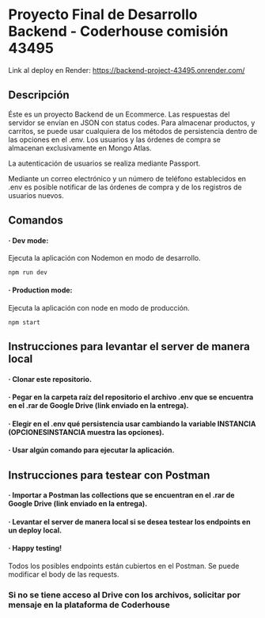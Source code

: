 # Proyecto Final de Desarrollo Backend - Coderhouse comisión 43495  

Link al deploy en Render: https://backend-project-43495.onrender.com/
  
## Descripción

  

Éste es un proyecto Backend de un Ecommerce. Las respuestas del servidor se envían en JSON con status codes. Para almacenar productos, y carritos, se puede usar cualquiera de los métodos de persistencia dentro de las opciones en el .env. Los usuarios y las órdenes de compra se almacenan exclusivamente en Mongo Atlas. 

La autenticación de usuarios se realiza mediante Passport.  

Mediante un correo electrónico y un número de teléfono establecidos en .env es posible notificar de las órdenes de compra y de los registros de usuarios nuevos. 

## Comandos

  
#### · Dev mode:
Ejecuta la aplicación con Nodemon en modo de desarrollo.

    npm run dev
  
#### · Production mode:
Ejecuta la aplicación con node en modo de producción.

    npm start
 

## Instrucciones para levantar el server de manera local
#### · Clonar este repositorio.
#### · Pegar en la carpeta raíz del repositorio el archivo .env que se encuentra en el .rar de Google Drive (link enviado en la entrega).
#### · Elegir en el .env qué persistencia usar cambiando la variable INSTANCIA (OPCIONESINSTANCIA muestra las opciones).
#### · Usar algún comando para ejecutar la aplicación.


## Instrucciones para testear con Postman
#### · Importar a Postman las collections que se encuentran en el .rar de Google Drive (link enviado en la entrega).
#### · Levantar el server de manera local si se desea testear los endpoints en un deploy local.
#### · Happy testing!
Todos los posibles endpoints están cubiertos en el Postman. Se puede modificar el body de las requests.

### Si no se tiene acceso al Drive con los archivos, solicitar por mensaje en la plataforma de Coderhouse